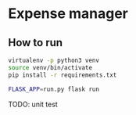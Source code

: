# Expense manager

## How to run

``` bash
virtualenv -p python3 venv
source venv/bin/activate
pip install -r requirements.txt

FLASK_APP=run.py flask run
```

TODO: 
unit test
